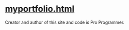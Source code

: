 # [myportfolio.html]("https://laiquzzama.github.io/myportfolio.html/")
Creator and author of this site and code is
Pro Programmer. 
